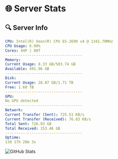 # 🌐 Server Stats
## 🔍 Server Info
```yaml
CPU: Intel(R) Xeon(R) CPU E5-2699 v4 @ 1341.70MHz
CPU Usage: 6.90%
Cores: 44P | 88T
-----------------------------------
Memory:
Current Usage: 8.33 GB/503.74 GB
Available: 491.96 GB
-----------------------------------
Disk:
Current Usage: 28.07 GB/1.71 TB
Free: 1.60 TB
-----------------------------------
GPU:
No GPU detected
-----------------------------------
Network:
Current Transfer (Sent): 725.51 KB/s
Current Transfer (Received): 76.83 KB/s
Total Sent: 726.93 GB
Total Received: 153.46 GB
-----------------------------------
Uptime:
13d 17h 28m 3s
```
![GitHub Stats](https://img.shields.io/badge/Updated-2025-05-03_10:36:51-blue)